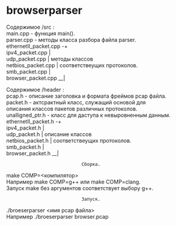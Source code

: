 # browserparser                                 

Содержимое /src :  
main.cpp              - функция main().  
parser.cpp            - методы класса разбора файла parser.  
ethernetII_packet.cpp -+  
ipv4_packet.cpp        |   
udp_packet.cpp         |  методы классов  
netbios_packet.cpp     |  соответствеущих протоколов.  
smb_packet.cpp         |  
browser_packet.cpp   __|  
  
Содержимое /header :  
pcap.h                - описание заголовка и формата фреймов pcap файла.  
packet.h              - актсрактный класс, служащий основой для  
                        описания классов пакетов различных протоколов.  
unalligned_ptr.h      - класс для даступа к невыровненным данным.  
ethernetII_packet.h -+  
ipv4_packet.h        |   
udp_packet.h         |  описание классов  
netbios_packet.h     |  соответствеущих протоколов.  
smb_packet.h         |  
browser_packet.h   __|  
  
                                Сборка.

make COMP=<компилятор>  
Например make COMP=g++ или make COMP=clang.  
Запуск make без аргументов соответствует выбору g++. 

                                Запуск.
                                
./broeserparser <имя pcap файла>  
Например ./broeserparser browser.pcap  
